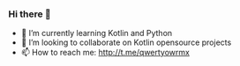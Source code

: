 ### Hi there 👋

- 🌱 I’m currently learning Kotlin and Python
- 👯 I’m looking to collaborate on Kotlin opensource projects
- 📫 How to reach me: http://t.me/qwertyowrmx
